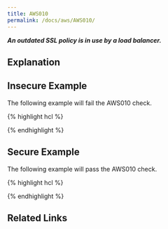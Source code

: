 ```yaml
---
title: AWS010
permalink: /docs/aws/AWS010/
---
```


***An outdated SSL policy is in use by a load balancer.***

## Explanation



## Insecure Example

The following example will fail the AWS010 check.

{% highlight hcl %}

{% endhighlight %}

## Secure Example

The following example will pass the AWS010 check.

{% highlight hcl %}

{% endhighlight %}

## Related Links


